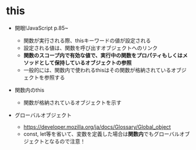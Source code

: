 # this
- 開眼!JavaScript p.85~
  - 関数が実行される際、thisキーワードの値が設定される
  - 設定される値は、関数を呼び出すオブジェクトへのリンク
  - **関数のスコープ内で有効な値で、実行中の関数をプロパティもしくはメソッドとして保持しているオブジェクトの参照**
  - 一般的には、関数内で使われるthisはその関数が格納されているオブジェクトを参照する

- 関数内のthis
  - 関数が格納されているオブジェクトを示す

- グローバルオブジェクト
  - https://developer.mozilla.org/ja/docs/Glossary/Global_object
  - const, let等を省いて、変数を定義した場合は**関数内**でもグローバルオブジェクトとなるので注意！